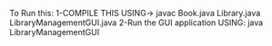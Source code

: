 To Run this:
1-COMPILE THIS USING->
    javac Book.java Library.java LibraryManagementGUI.java
2-Run the GUI application USING:
    java LibraryManagementGUI


